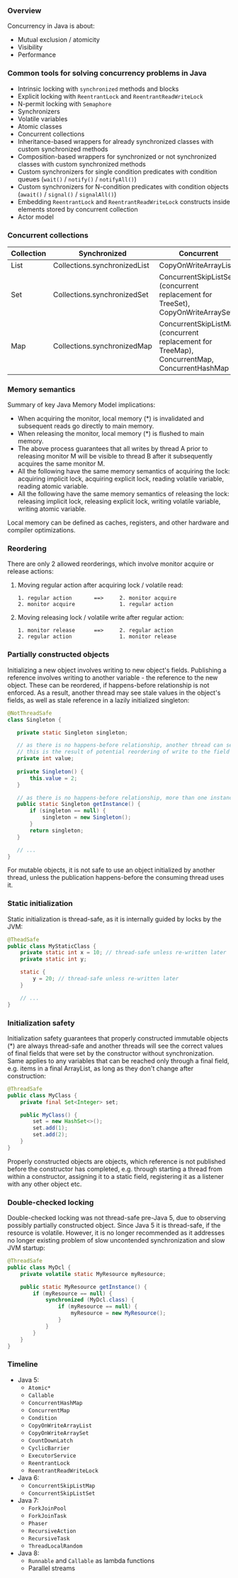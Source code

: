 ### Overview

Concurrency in Java is about:
- Mutual exclusion / atomicity
- Visibility
- Performance

### Common tools for solving concurrency problems in Java
- Intrinsic locking with `synchronized` methods and blocks
- Explicit locking with `ReentrantLock` and `ReentrantReadWriteLock`
- N-permit locking with `Semaphore` 
- Synchronizers
- Volatile variables
- Atomic classes
- Concurrent collections
- Inheritance-based wrappers for already synchronized classes with custom synchronized methods 
- Composition-based wrappers for synchronized or not synchronized classes with custom synchronized methods
- Custom synchronizers for single condition predicates with condition queues (`wait()` / `notify()` / `notifyAll()`)
- Custom synchronizers for N-condition predicates with condition objects (`await()` / `signal()` / `signalAll()`)
- Embedding `ReentrantLock` and `ReentrantReadWriteLock` constructs inside elements stored by concurrent collection
- Actor model

### Concurrent collections

| Collection      | Synchronized | Concurrent |
|-----------------|--------------|------------|
|List|Collections.synchronizedList|CopyOnWriteArrayList|
|Set|Collections.synchronizedSet|ConcurrentSkipListSet (concurrent replacement for TreeSet), CopyOnWriteArraySet|
|Map|Collections.synchronizedMap|ConcurrentSkipListMap (concurrent replacement for TreeMap), ConcurrentMap, ConcurrentHashMap|

### Memory semantics

Summary of key Java Memory Model implications:

- When acquiring the monitor, local memory (*) is invalidated and subsequent reads go directly to main memory.
- When releasing the monitor, local memory (*) is flushed to main memory.
- The above process guarantees that all writes by thread A prior to releasing monitor M will be visible to thread B
  after it subsequently acquires the same monitor M.
- All the following have the same memory semantics of acquiring the lock: acquiring implicit lock, acquiring explicit
  lock, reading volatile variable, reading atomic variable.
- All the following have the same memory semantics of releasing the lock: releasing implicit lock, releasing explicit
  lock, writing volatile variable, writing atomic variable.

Local memory can be defined as caches, registers, and other hardware and compiler optimizations.

### Reordering

There are only 2 allowed reorderings, which involve monitor acquire or release actions:

1. Moving regular action after acquiring lock / volatile read:

    ```
    1. regular action       ==>     2. monitor acquire 
    2. monitor acquire              1. regular action
    ```

2. Moving releasing lock / volatile write after regular action: 

    ```
    1. monitor release      ==>     2. regular action 
    2. regular action               1. monitor release
    ```

### Partially constructed objects

Initializing a new object involves writing to new object's fields. Publishing a reference involves writing to another
variable - the reference to the new object. These can be reordered, if happens-before relationship is not enforced.
As a result, another thread may see stale values in the object's fields, as well as stale reference in a lazily
initialized singleton:
  
 ```java
@NotThreadSafe
class Singleton {

    private static Singleton singleton;

    // as there is no happens-before relationship, another thread can see either the default value of 0, or 2
    // this is the result of potential reordering of write to the field and setting the reference
    private int value;
    
    private Singleton() {
        this.value = 2;
    }

    // as there is no happens-before relationship, more than one instance may be created by concurrent threads
    public static Singleton getInstance() {
        if (singleton == null) {
            singleton = new Singleton();
        }
        return singleton;
    }

    // ...
}
```

For mutable objects, it is not safe to use an object initialized by another thread, unless the publication
happens-before the consuming thread uses it.

### Static initialization

Static initialization is thread-safe, as it is internally guided by locks by the JVM:

```java
@TheadSafe
public class MyStaticClass {
    private static int x = 10; // thread-safe unless re-written later
    private static int y;

    static {
        y = 20; // thread-safe unless re-written later
    }

    // ...
}
```

### Initialization safety

Initialization safety guarantees that properly constructed immutable objects (*) are always thread-safe and 
another threads will see the correct values of final fields that were set by the constructor without synchronization.
Same applies to any variables that can be reached only through a final field, e.g. items in a final ArrayList, 
as long as they don't change after construction:

```java
@ThreadSafe
public class MyClass {
    private final Set<Integer> set;

    public MyClass() {
        set = new HashSet<>();
        set.add(1);
        set.add(2);
    }
}
```

Properly constructed objects are objects, which reference is not published before the constructor has completed, 
e.g. through starting a thread from within a constructor, assigning it to a static field, registering it as a listener
with any other object etc.

### Double-checked locking

Double-checked locking was not thread-safe pre-Java 5, due to observing possibly partially constructed object.
Since Java 5 it is thread-safe, if the resource is volatile. However, it is no longer recommended as it addresses
no longer existing problem of slow uncontended synchronization and slow JVM startup:

```java
@ThreadSafe
public class MyDcl {
    private volatile static MyResource myResource;

    public static MyResource getInstance() {
        if (myResource == null) {
            synchronized (MyDcl.class) {
                if (myResource == null) {
                    myResource = new MyResource();
                }
            }
        }
    }
}
```

### Timeline

- Java 5:
    - `Atomic*`
    - `Callable`
    - `ConcurrentHashMap`
    - `ConcurrentMap`
    - `Condition`
    - `CopyOnWriteArrayList`
    - `CopyOnWriteArraySet`
    - `CountDownLatch`
    - `CyclicBarrier`
    - `ExecutorService`
    - `ReentrantLock`
    - `ReentrantReadWriteLock`
- Java 6:
    - `ConcurrentSkipListMap`
    - `ConcurrentSkipListSet`
- Java 7:
    - `ForkJoinPool`
    - `ForkJoinTask`
    - `Phaser`
    - `RecursiveAction`
    - `RecursiveTask`
    - `ThreadLocalRandom`
- Java 8:
    - `Runnable` and `Callable` as lambda functions
    - Parallel streams